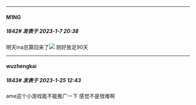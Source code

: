 

*****

####  M1NG  
##### 1842#       发表于 2023-1-7 20:38

明天ina总算回来了<img src="https://static.saraba1st.com/image/smiley/face2017/009.gif" referrerpolicy="no-referrer"> 刚好放足90天

*****

####  wuzhengkai  
##### 1843#       发表于 2023-1-25 12:43

ame这个小游戏能不能推广一下 感觉不是很难啊


